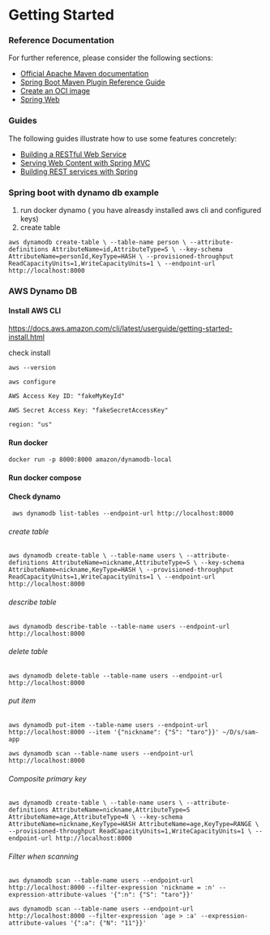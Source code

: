 # Getting Started

### Reference Documentation

For further reference, please consider the following sections:

* [Official Apache Maven documentation](https://maven.apache.org/guides/index.html)
* [Spring Boot Maven Plugin Reference Guide](https://docs.spring.io/spring-boot/docs/2.6.3/maven-plugin/reference/html/)
* [Create an OCI image](https://docs.spring.io/spring-boot/docs/2.6.3/maven-plugin/reference/html/#build-image)
* [Spring Web](https://docs.spring.io/spring-boot/docs/2.6.3/reference/htmlsingle/#boot-features-developing-web-applications)

### Guides

The following guides illustrate how to use some features concretely:

* [Building a RESTful Web Service](https://spring.io/guides/gs/rest-service/)
* [Serving Web Content with Spring MVC](https://spring.io/guides/gs/serving-web-content/)
* [Building REST services with Spring](https://spring.io/guides/tutorials/bookmarks/)


### Spring boot with dynamo db example

1. run docker dynamo ( you have alreasdy installed aws cli and configured keys)
2. create table

`aws dynamodb create-table \
--table-name person \
--attribute-definitions AttributeName=id,AttributeType=S \
--key-schema AttributeName=personId,KeyType=HASH \
--provisioned-throughput ReadCapacityUnits=1,WriteCapacityUnits=1 \
--endpoint-url http://localhost:8000`


### AWS Dynamo DB

#### Install AWS CLI

https://docs.aws.amazon.com/cli/latest/userguide/getting-started-install.html

check install

`aws --version`

`aws configure`

`AWS Access Key ID: "fakeMyKeyId"`

`AWS Secret Access Key: "fakeSecretAccessKey"`

`region: "us"`

#### Run docker

`docker run -p 8000:8000 amazon/dynamodb-local`

#### Run docker compose

#### Check dynamo

` aws dynamodb list-tables --endpoint-url http://localhost:8000`

###### create table

`aws dynamodb create-table \
--table-name users \
--attribute-definitions AttributeName=nickname,AttributeType=S \
--key-schema AttributeName=nickname,KeyType=HASH \
--provisioned-throughput ReadCapacityUnits=1,WriteCapacityUnits=1 \
--endpoint-url http://localhost:8000`

###### describe table

`aws dynamodb describe-table --table-name users --endpoint-url http://localhost:8000`

###### delete table

`aws dynamodb delete-table --table-name users --endpoint-url http://localhost:8000`

###### put item

`aws dynamodb put-item --table-name users --endpoint-url http://localhost:8000 --item '{"nickname": {"S": "taro"}}'
~/D/s/sam-app`

`aws dynamodb scan --table-name users --endpoint-url http://localhost:8000`

###### Composite primary key

`aws dynamodb create-table \
--table-name users \
--attribute-definitions AttributeName=nickname,AttributeType=S AttributeName=age,AttributeType=N \
--key-schema AttributeName=nickname,KeyType=HASH AttributeName=age,KeyType=RANGE \
--provisioned-throughput ReadCapacityUnits=1,WriteCapacityUnits=1 \
--endpoint-url http://localhost:8000`

###### Filter when scanning

`aws dynamodb scan --table-name users --endpoint-url http://localhost:8000 --filter-expression 'nickname = :n' --expression-attribute-values '{":n": {"S": "taro"}}'`

`aws dynamodb scan --table-name users --endpoint-url http://localhost:8000 --filter-expression 'age > :a' --expression-attribute-values '{":a": {"N": "11"}}'`